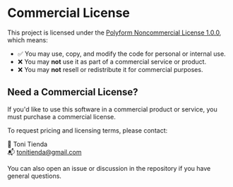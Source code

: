 # Commercial License

This project is licensed under the [Polyform Noncommercial License 1.0.0](https://polyformproject.org/licenses/noncommercial/1.0.0/), which means:

- ✅ You may use, copy, and modify the code for personal or internal use.
- ❌ You may **not** use it as part of a commercial service or product.
- ❌ You may **not** resell or redistribute it for commercial purposes.

## Need a Commercial License?

If you'd like to use this software in a commercial product or service, you must purchase a commercial license.

To request pricing and licensing terms, please contact:

📧 Toni Tienda  
📬 tonitienda@gmail.com

You can also open an issue or discussion in the repository if you have general questions.
